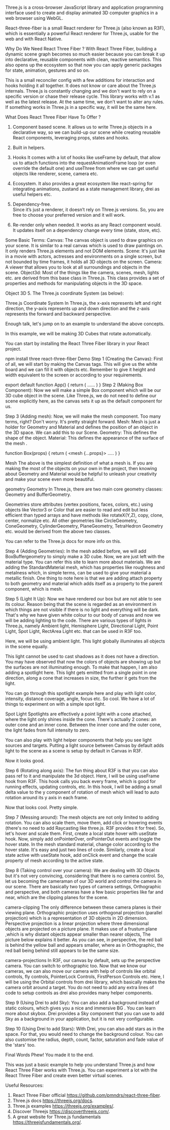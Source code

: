 Three.js is a cross-browser JavaScript library and application programming interface used to create and display animated 3D computer graphics in a web browser using WebGL﻿.

React-three-fiber is a small React renderer for Three.js (also known as R3F), which is essentially a powerful React renderer for Three.js, usable for the web and with React Native.

Why Do We Need React Three Fiber ?
With React Three Fiber, building a dynamic scene graph becomes so much easier because you can break it up into declarative, reusable components with clean, reactive semantics. This also opens up the ecosystem so that now you can apply generic packages for state, animation, gestures and so on.

This is a small reconciler config with a few additions for interaction and hooks holding it all together. It does not know or care about the Three.js internals. Three.js is constantly changing and we don't want to rely on a specific version or chase their release cycle. This library works with v.1 as well as the latest release. At the same time, we don't want to alter any rules. If something works in Three.js in a specific way, it will be the same here.

What Does React Three Fiber Have To Offer ?
1. Component based scene.
It allows us to write Three.js objects in a declarative way, so we can build-up our scene while creating reusable React components, leveraging props, states and hooks.

2. Built in helpers.

3. Hooks 
It comes with a lot of hooks like useFrame by default, that allow us to attach functions into the requestAnimationFrame loop (or even override the default one) and useThree from where we can get useful objects like renderer, scene, camera etc.

4. Ecosystem.
It also provides a great ecosystem like react-spring for integrating animations, zustand as a state management library, drei as useful helpers etc.

5. Dependency-free.  
Since it’s just a renderer, it doesn’t rely on Three.js versions. So, you are free to choose your preferred version and it will work.

6. Re-render only when needed.
It works as any React component would. It updates itself on a dependency change every time (state, store, etc).

Some Basic Terms:
Canvas: The canvas object is used to draw graphics on your scene. It is similar to a real canvas which is used to draw paintings on. It only renders Three.js elements and not DOM elements.
Scene: It's just like in a movie with actors, actresses and environments on a single screen, but not bounded by time frames, it holds all 3D objects on the screen.
Camera: A viewer that allows you to look at all surroundings and objects in the scene.
Object3d: Most of the things like the camera, scenes, mesh, lights etc. are derived from this base class in Three.js. This class provides a set of properties and methods for manipulating objects in the 3D space.

Object 3D
    5. The Three.js coordinate System (as below):


Three.js Coordinate System
In Three.js, the x-axis represents left and right direction, the y-axis represents up and down direction and the z-axis represents the forward and backward perspective.

Enough talk, let's jump on to an example to understand the above concepts.

In this example, we will be making 3D Cubes that rotate automatically.

You can start by installing the React Three Fiber library in your React project.

npm install three react-three-fiber
Demo
Step 1 (Creating the Canvas):
First of all, we will start by making the Canvas tags. This will give us the white board and we can fill it with objects etc. Remember to give it height and width equivalent to the screen or according to your requirements.

export default function App() {
  return (
    <Canvas>
     ......
    </Canvas>
  )
}
Step 2 (Making Box Component):
Now we will make a simple Box component which will be our 3D cube object in the scene. Like Three.js, we do not need to define our scene explicitly here, as the canvas sets it up as the default component for us.

Step 3 (Adding mesh):
Now, we will make the mesh component. Too many terms, right? Don't worry. It's pretty straight forward.
Mesh: Mesh is just a holder for Geometry and Material and defines the position of an object in the 3D space. We can add this to our Scene.
Geometry: This defines the shape of the object.
Material: This defines the appearance of the surface of the mesh .

function Box(props) {
  return (
    <mesh {...props}>
    .....
    </mesh>
  )
}

Mesh
The above is the simplest definition of what a mesh is. If you are making the most of the objects on your own in the project, then knowing about Geometry and Material would be helpful to unleash your creativity and make your scene even more beautiful.


geometry
Geometry
In Three.js, there are two main core geometry classes: Geometry and BufferGeometry.

Geometries store attributes (vertex positions, faces, colors, etc.) using objects like Vector3 or Color that are easier to read and edit but less efficient than typed arrays and have methods like rotateX(Y,Z), copy, clone, center, normalize etc.
All other geometries like CircleGeometry, ConeGeometry, CylinderGeometry, PlaneGeometry, TetraHedron Geometry etc. would be derived from the above two classes.

You can refer to the Three.js docs for more info on this.

Step 4 (Adding Geometries):
In the mesh added before, we will add BoxBuffergeometry to simply make a 3D cube. Now, we are just left with the material type.
You can refer this site to learn more about materials.
We are adding the StandardMaterial mesh, which has properties like roughness and metalness which, in simple terms, can be used to give your material a metallic finish.
One thing to note here is that we are adding attach property to both geometry and material which adds itself as a property to the parent component, which is mesh.


Step 5 (Light It Up):
Now we have rendered our box but are not able to see its colour. Reason being that the scene is regarded as an environment in which things are not visible if there is no light and everything will be dark. That's why we have given white colour to our body of canvas and now we will be adding lighting to the code.
There are various types of lights in Three.js, namely Ambient light, Hemisphere Light, Directional Light, Point Light, Spot Light, RectArea Light etc. that can be used in R3F too.

Here, we will be using ambient light. This light globally illuminates all objects in the scene equally.

This light cannot be used to cast shadows as it does not have a direction.
You may have observed that now the colors of objects are showing up but the surfaces are not illuminating enough.
To make that happen, I am also adding a spotlight here. This light gets emitted from a single point in one direction, along a cone that increases in size, the further it gets from the light.

You can go through this spotlight example here﻿﻿ and play with light color, intensity, distance coverage,  angle, focus etc.
So cool.
We have a lot of things to experiment on with a simple spot light.


Spot Light
Spotlights are effectively a point light with a cone attached, where the light only shines inside the cone. There's actually 2 cones: an outer cone and an inner cone. Between the inner cone and the outer cone, the light fades from full intensity to zero.

You can also play with light helper components that help you see light sources and targets.
Putting a light source between Canvas by default adds light to the scene as a scene is setup by default in Canvas in R3F.

Now it looks good.


Step 6 (Rotating along axis):
The fun thing about R3F is that you can also pass ref to it and manipulate the 3d object.
Here, I will be using useFrame hook from R3F. This hook calls you back every frame, which is good for running effects, updating controls, etc.
In this hook, I will be adding a small delta value to the y component of rotation of mesh which will lead to auto rotation  around its y axis in each frame.


Now that looks cool.
Pretty simple. 

Step 7 (Messing around):
The mesh objects are not only limited to adding rotation. You can also scale them, move them, add click or hovering events (there's no need to add Raycasting like three.js. R3F provides it for free).
So, let's hover and scale them.
First, create a local state hover with useState hook. Now, simply add onPointerOver, onPointerOut events and toggle the hover state. In the mesh standard material, change color according to the hover state. It's easy and just two lines of code.
Similarly, create a local state active with useState hook, add onClick event and change the scale property of mesh according to the active state.


Step 8 (Taking control over your camera):
We are dealing with 3D Objects but it's not very convincing, considering that there is no camera control.
So, let us becoming the cameraman of our 3D world and control the camera in our scene.
There are basically two types of camera settings, Orthographic and perspective, and both cameras have a few basic properties like far and near, which are the clipping planes for the scene.


camera-clipping
The only difference between these camera planes is their viewing plane.
Orthographic projection uses orthogonal projection (parallel projection) which is a representation of 3D objects in 2D dimension.
Perspective projection is a linear projection where three dimensional objects are projected on a picture plane. It makes use of a frustum plane ,which is why distant objects appear smaller than nearer objects, The picture below explains it better.
As you can see, in perspective, the red ball is behind the yellow ball and appears smaller, where as in Orthographic, the red ball being behind still appears to be the same size.


camera-projections
In R3F, our canvas by default, sets up the perspective camera. You can switch to orthographic too.
Now that we know our cameras, we can also move our camera with help of controls like orbital controls, fly controls, PointerLock Controls, FirstPerson Controls etc.
Here, I will be using the Orbital controls from drei library, which basically makes the camera orbit around a target. You do not need to add any extra lines of code to setup controls as drei also provides many helper components.


Step 9 (Using Drei to add Sky):
You can also add a background instead of static colours, which gives you a nice and immersive BG . You can learn more about skybox.
Drei provides a Sky component that you can use to add Sky as a background in your application, but it is not very configurable.


Step 10 (Using Drei to add Stars):
With Drei, you can also add stars as in the space. For that, you would need to change the background colour. You can also customise the radius, depth, count, factor, saturation and fade value of the 'stars' too.


Final Words
Phew! You made it to the end.

This was just a basic example to help you understand Three.js and how React Three Fiber works with Three.js.
You can experiment a lot with the React Three Fiber and create even better virtual scenes.

Useful Resources:

1. React Three Fiber official https://github.com/pmndrs/react-three-fiber.
2. Three.js docs https://threejs.org/docs.
3. Three.js examples https://threejs.org/examples/.
4. Discover Threejs https://discoverthreejs.com/.
5. A great website for Three.js fundamentals https://threejsfundamentals.org/.
